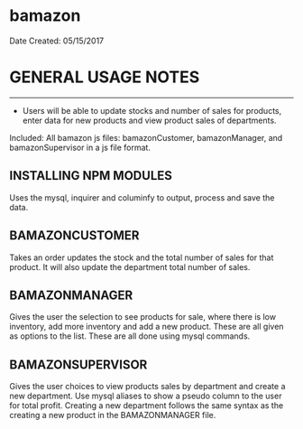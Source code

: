 # bamazon
Date Created: 05/15/2017
# GENERAL USAGE NOTES
-----------------------------------------------------------------
- Users will be able to update stocks and number of sales for products, enter data for new products and view product sales of departments. 

Included: All bamazon js files: bamazonCustomer, bamazonManager, and bamazonSupervisor in a js file format.

INSTALLING NPM MODULES
-----------------------------------------------------------------
Uses the mysql, inquirer and columinfy to output, process and save the data. 

BAMAZONCUSTOMER
-----------------------------------------------------------------
Takes an order updates the stock and the total number of sales for that product. It will also update the department total number of sales. 

BAMAZONMANAGER
-----------------------------------------------------------------
Gives the user the selection to see products for sale, where there is low inventory, add more inventory and add a new product. These are all given as options to the list. These are all done using mysql commands.

BAMAZONSUPERVISOR
-----------------------------------------------------------------
Gives the user choices to view products sales by department and create a new department. Use mysql aliases to show a pseudo column to the user for total profit. Creating a new department follows the same syntax as the creating a new product in the BAMAZONMANAGER file. 
